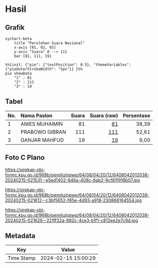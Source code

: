 # Hasil

## Grafik

```mermaid
xychart-beta
    title "Perolehan Suara Nasional"
    x-axis [01, 02, 03]
    y-axis "Suara" 0 --> 111
    bar [81, 111, 19]
```

```mermaid
%%{init: {"pie": {"textPosition": 0.5}, "themeVariables": {"pieOuterStrokeWidth": "5px"}} }%%
pie showData
    "1" : 81
    "2" : 111
    "3" : 19
```

## Tabel

| No. | Nama Paslon    | Suara | Suara (raw) | Persentase |
|:--- |:-------------- | -----:| -----------:| ----------:|
| 1   | ANIES MUHAIMIN | 81    | [81][p-1]   | 38,39      |
| 2   | PRABOWO GIBRAN | 111   | [111][p-2]  | 52,61      |
| 3   | GANJAR MAHFUD  | 19    | [19][p-3]   | 9,00       |


[p-1]: https://github.com/gigit-pemilu/pemilu-2024/blob/main/pilpres/hitung-suara/sub/64-kalimantan-timur/sub/08-kutai-timur/sub/04-sangatta-utara/sub/2012-swarga-bara/sub/038-tps/sub/paslon-1.txt
[p-2]: https://github.com/gigit-pemilu/pemilu-2024/blob/main/pilpres/hitung-suara/sub/64-kalimantan-timur/sub/08-kutai-timur/sub/04-sangatta-utara/sub/2012-swarga-bara/sub/038-tps/sub/paslon-2.txt
[p-3]: https://github.com/gigit-pemilu/pemilu-2024/blob/main/pilpres/hitung-suara/sub/64-kalimantan-timur/sub/08-kutai-timur/sub/04-sangatta-utara/sub/2012-swarga-bara/sub/038-tps/sub/paslon-3.txt

## Foto C Plano

https://sirekap-obj-formc.kpu.go.id/968b/pemilu/ppwp/64/08/04/20/12/6408042012038-20240215-021531--e5ed1402-846a-408c-8ab2-9cf81f918b07.jpg

https://sirekap-obj-formc.kpu.go.id/968b/pemilu/ppwp/64/08/04/20/12/6408042012038-20240215-021612--c3bf5652-f85e-4d93-a918-230866164554.jpg

https://sirekap-obj-formc.kpu.go.id/968b/pemilu/ppwp/64/08/04/20/12/6408042012038-20240215-021626--221ff32a-882c-4ce3-b1f1-c812ee2e7c9d.jpg


## Metadata

| Key        | Value               |
| ---------- | ------------------- |
| Time Stamp | 2024-02-15 15:00:29 |



